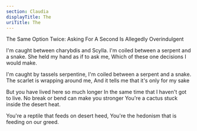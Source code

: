 ```yaml
---
section: Claudia
displayTitle: The
uriTitle: The
---
```


The Same Option Twice: Asking For A Second Is Allegedly Overindulgent

I'm caught between charybdis and Scylla.
I'm coiled between a serpent and a snake.
She held my hand as if to ask me,
Which of these one decisions I would make.

I'm caught by tassels serpentine,
I'm coiled between a serpent and a snake.
The scarlet is wrapping around me,
And it tells me that it's only for my sake

But you have lived here so much longer
In the same time that I haven't got to live.
No break or bend can make you stronger
You're a cactus stuck inside the desert heat.

You're a reptile that feeds on desert heed,
You're the hedonism that is feeding on our greed.